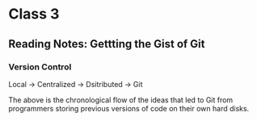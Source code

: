# Class 3

## Reading Notes: Gettting the Gist of Git

### Version Control 

Local -> Centralized -> Dsitributed -> Git

The above is the chronological flow of the ideas that led to Git from programmers storing previous versions of code 
on their own hard disks. 
